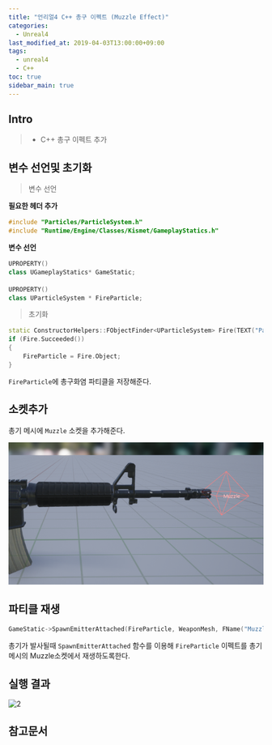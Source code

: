```yaml
---
title: "언리얼4 C++ 총구 이펙트 (Muzzle Effect)"
categories: 
  - Unreal4
last_modified_at: 2019-04-03T13:00:00+09:00
tags: 
  - unreal4 
  - C++
toc: true
sidebar_main: true
---
```


## Intro

> - C++ 총구 이펙트 추가



## 변수 선언및 초기화


> 변수 선언

**필요한 헤더 추가**

```cpp
#include "Particles/ParticleSystem.h"
#include "Runtime/Engine/Classes/Kismet/GameplayStatics.h"
```

**변수 선언**

```cpp
UPROPERTY()
class UGameplayStatics* GameStatic;

UPROPERTY()
class UParticleSystem * FireParticle;
```

> 초기화

```cpp
static ConstructorHelpers::FObjectFinder<UParticleSystem> Fire(TEXT("ParticleSystem'/Game/WeaponEffects/AssaultRifle_MF.AssaultRifle_MF'"));
if (Fire.Succeeded())
{
    FireParticle = Fire.Object;
}
```

`FireParticle`에 총구화염 파티클을 저장해준다.


## 소켓추가

총기 메시에 `Muzzle` 소켓을 추가해준다. 

![1](https://github.com/lesslate/lesslate.github.io/blob/master/assets/img/Unreal/WeaponEffect/muzzle.png?raw=true)

## 파티클 재생

```cpp
GameStatic->SpawnEmitterAttached(FireParticle, WeaponMesh, FName("Muzzle"));
```

총기가 발사될때 `SpawnEmitterAttached` 함수를 이용해 `FireParticle` 이펙트를 총기메시의 Muzzle소켓에서 재생하도록한다.

## 실행 결과

![2](https://github.com/lesslate/lesslate.github.io/blob/master/assets/img/Unreal/WeaponEffect/GIF.gif?raw=true)


## 참고문서
